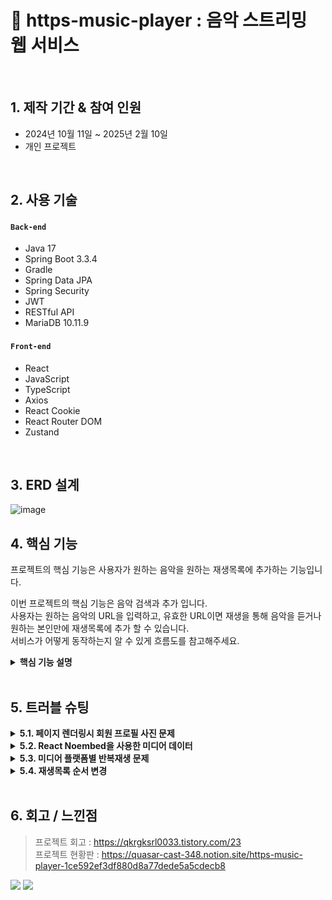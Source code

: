 # :pushpin: https-music-player : 음악 스트리밍 웹 서비스

</br>

## 1. 제작 기간 & 참여 인원
- 2024년 10월 11일 ~ 2025년 2월 10일
- 개인 프로젝트

</br>

## 2. 사용 기술
#### `Back-end`
  - Java 17
  - Spring Boot 3.3.4
  - Gradle
  - Spring Data JPA
  - Spring Security
  - JWT
  - RESTful API
  - MariaDB 10.11.9
#### `Front-end`
  - React
  - JavaScript
  - TypeScript
  - Axios
  - React Cookie
  - React Router DOM
  - Zustand


</br>

## 3. ERD 설계

![image](https://github.com/user-attachments/assets/8cd6a3db-e5a0-41a6-b563-507eaea6d5d8)


## 4. 핵심 기능
프로젝트의 핵심 기능은 사용자가 원하는 음악을 원하는 재생목록에 추가하는 기능입니다.

이번 프로젝트의 핵심 기능은 음악 검색과 추가 입니다.</br>
사용자는 원하는 음악의 URL을 입력하고, 유효한 URL이면 재생을 통해 음악을 듣거나 원하는 본인만에 재생목록에 추가 할 수 있습니다.</br>
서비스가 어떻게 동작하는지 알 수 있게 흐름도를 참고해주세요.</br>


<details>
<summary><b>핵심 기능 설명</b></summary>
<div markdown="1">

### 4.1. 전체 흐름
![](https://github.com/ParkHanGyu/https-music-player/blob/master/assets/basic_flow.PNG?raw=true)

</br>


### 4.2. 사용자 요청
<details>
<summary><b>URL 정규식 체크</b></summary>
  
![](https://github.com/ParkHanGyu/https-music-player/blob/master/assets/1_videoSearch.png?raw=true)
  - React로 렌더링된 화면에서 사용자가 검색을 시도한 URL이 Youtube인지, SoundCloud인지 정규식으로 확인합니다.
  - URL이 Youtube 또는 SoundCloud인 경우 이후 Noembed을 사용해서 노래 정보를 받아와야 하기 때문에 Noembed에서 사용하는 형식에 맞게 URL을 정규화 시켜줍니다.
  - 정규화 시켜준 URL을 다른 컴포넌트에서 사용 할 수 있게 Zustand를 사용해 정규화한 URL를 set해줍니다.
  - Youtube 또는 SoundCloud 아닌 URL인 경우, 에러 메세지를 띄웁니다.

    => noembed API를 통해서 음악 정보를 가져옴. 이 정보를 가지는 데이터는 infoData에 저장되어 있습니다.



</br>
</details>


<details>
<summary><b>Noembed를 사용한 음악 정보 얻어오기</b></summary>

![](https://github.com/ParkHanGyu/https-music-player/blob/master/assets/2_setMusicInfo.png?raw=true)
  - 직전 정규식에서 searchUrl값이 변경되는데, MusicInfo 컴포넌트의 useEffect가 이를 감지해 useMediaInfo 커스텀훅의 setMusicInfo을 호출합니다. 이때 setMusicInfo은 매개변수 값으로 Zustand를 사용해 상태관리중인 searchUrl을 받습니다.
  - searchUrl의 값으로 noembed API를 통해 음악의 정보를 받아옵니다.
  - 실패할경우 resetInfoData()를 호출해 기본값으로 초기화합니다.
  - 가져온 정보중 vidTitle값이 "soundcloud"를 포함하는 경우 제목에 포함된 불필요한 " by "(아티스트명)를 제거합니다.
  - 정보를 담은 값은 커스텀훅에 useState로 선언한 infoData로 저장하여 상태 관리 됩니다.

    => noembed API를 통해서 음악 정보를 가져옴. 이 정보를 가지는 데이터는 infoData에 저장되어 있습니다.

  


</details>

<details>
<summary><b>Axios 비동기 요청</b></summary>
  
![](https://github.com/ParkHanGyu/https-music-player/blob/master/assets/3-2_API_playlistAddMusicRequest.png?raw=true)
  - 직전 커스텀훅을 통해 저장한 미디어 데이터를 비동기 POST 요청을 해줍니다.
  - 이때 POST 요청으로 같이 보내줄 데이터는 미디어 데이터들을 담아둔 requestBody와 보안과 사용자를 구별하기 위해 accessToken을 포함해 서버로 보내줍니다.
  - 성공 시 응답 데이터 반환, 실패 시 에러 응답을 반환 해줍니다.

    => URL의 음악 정보를 가지고 클라이언트에서 서버로 비동기 POST 요청을 합니다.


</details>


</br>


### 4.3. JWT Authentication Filter
<details>
<summary><b>유효한 JWT토큰인지 확인</b></summary>
  
![](https://github.com/ParkHanGyu/https-music-player/blob/master/assets/4_JWT_doFilterInternal.png?raw=true)
  - parseBearerToken() 메서드를 사용해 토큰이 올바른 형태인지 확인합니다. (parseBearerToken() 메서드에 대한 내용은 아래 "JWT 토큰 추출" 참고)
  - 정상적인 형태의 토큰이면 parseBearerToken() 메서드의 return 값으로 추출한 토큰값을 받습니다.
  - 추출한 토큰의 정보를 Spring Security가 알 수 있도록 UsernamePasswordAuthenticationToken을 생성해서 SecurityContext에 저장합니다.
  - 서버에서 클라이언트이 요청을 받기 전에 해당 요청이 보안 측면에서 허용하는 요청인지 Spring Security에서 확인합니다. 이때 우리 프로젝트는 몇몇 요청을 제외한 모든 요청에는 토큰을 같이 데이터를 보내줘야 하기 때문에 이번 예시에서는 토큰을 검증해줍니다.
   
    => Spring Security 는 SecurityContext에 저장된걸 확인하여 보안적으로 정상적인 요청인걸 확인합니다.
    
</details>



<details>
<summary><b>JWT 토큰 추출(parseBearerToken메서드)</b></summary>
  
![](https://github.com/ParkHanGyu/https-music-player/blob/master/assets/5_JWT_parseBearerToken.png?raw=true)
 - 클라이언트에서 보낸 HTTP 요청 헤더에서 "Authorization" 필드가 존재하는지 확인합니다.
 - "Authorization" 필드가 존재하지 않는다면, parseBearerToken 메서드를 호출한곳에 null을 반환합니다.
 - "Authorization" 필드가 존재하는 경우, 해당 값이 "Bearer "로 시작하는지 확인합니다.
 - "Bearer "로 시작하지 않는다면 parseBearerToken 메서드를 호출한곳에 null을 반환합니다.
 - "Bearer "로 시작하는 경우, "Bearer " 이후의 문자열(토큰 값)만 추출하여 반환합니다.


=> 1차적으로  parseBearerToken에서 토큰의 유무와 형태를 확인해주고 정상적이라면 2차적으로 doFilterInternal에서 SecurityContext에 정보를 저장해주는 흐름입니다.


  
</details>

</br>

### 4.4. Controller
<details>
<summary><b>음악 추가 Controller</b></summary> 
  
![](https://github.com/ParkHanGyu/https-music-player/blob/master/assets/6-2_controller_addPlaylistToMusic.png?raw=true)
  
  - **요청 처리** 
    - Controller에서는 Spring Security가 허용한 요청을 받고 Service 계층으로 전달합니다.


  - **결과 응답** 
    - Service 계층에서 처리된 결과를 받아 MusicResponse 형태의 응답값을 클라이언트에 반환해줍니다.
    - 여기서 MusicResponse는 성공/실패의 여부를 알 수 있는 code와 message를 담고 있습니다.

</details>

</br>


### 4.5. Service(기능모음 interface)
<details>
<summary><b>음악 추가 Service interface</b></summary> 
  
![](https://github.com/ParkHanGyu/https-music-player/blob/master/assets/7-2_addPlayListToMusic_service_interface.png?raw=true)

 - service interface는 비즈니스 로직을 처리하는 서비스 계층의 인터페이스입니다.
 - 기능을 정의하는 역할을 하며, 실제 기능 구현은 serviceImpl클래스에서 수행됩니다.
</details>

</br>


### 4.6. Service implement(기능구현 Service)
<details>
<summary><b>재생목록 생성 Service 기능구현</b></summary> 

  - 클라이언트에서 받아온 데이터를 파싱합니다.
  - 추가할 음악이 중복인지 체크합니다.
  - 중복이라면 MusicResponse 형태의 응답값인 MusicResponse.existingMusic()을 반환합니다.
  - 추가하려는 음악의 재생목록이 존재하는지 확인하고 존재하다면 해당 재생목록의 리스트를 가져옵니다.
  - 존재하지 않다면 클라이언트에 400 Bad Request 응답을 반환해줍니다.
  - 가져온 음악 리스트에 추가하려는 음악을 포함하여 재생순서를 모두 재할당합니다.
  - 이후 MusicRepoSerivce를 통해 데이터베이스에 저장하기 위한 .save()를 실행해줍니다.
![](https://github.com/ParkHanGyu/https-music-player/blob/master/assets/8-2_addPlayListToMusic_service_impl.png?raw=true)
</details>


</br>


### 4.7. Repository
<details>
<summary><b>재생목록 생성 Repository</b></summary> 
  
  - MusicRepoSerivce는 비즈니스 로직을 담당하며, MusicRepository를 통해 데이터베이스와 상호작용합니다
  - MusicRepository는 JpaRepository를 상속받아 기본적인 CRUD 작업을 수행할 수 있도록 해줍니다.
  - 상속 받은 JpaRepository의 save 메서드를 실행합니다.


![](https://github.com/ParkHanGyu/https-music-player/blob/master/assets/9-2_addPlayListToMusic_repository_DB.png?raw=true)
</details>

</br>

</div>
</details>

</br>


## 5. 트러블 슈팅
<details>
  <summary><b>5.1. 페이지 렌더링시 회원 프로필 사진 문제</b></summary>
<br>
웹서비스에 회원기능이 있으면 회원의 프로필 사진도 본인이 원하는 사진으로 바꾸면 좋을거 같아서 프로필 사진을 변경 할 수 있는 기능을 추가했습니다.

하지만 페이지 렌더링시 회원마다 가지고 있는 고유 프로필 이미지가 렌더링 되지 못하는 상황입니다.
사용자가 업로드한 이미지를 원하는 경로에 저장도 했고 DB에 프로필 사진 데이터도 저장해줬지만 비어있는 사진으로 렌더링되는 상황이였습니다.

확인해보니 프로필 이미지를 저장하는 기능까지만 작성했습니다. 이때까지만 해도 이미지 파일이 정상적으로 저장되고 해당 경로를 데이터베이스와 일치시키면 되는줄 알았지만 저장 이후 새로운 경로의 이미지를 불러오는 과정은 이미지 경로에 대해 브라우저에서 자동으로 리소스 요청(API 요청)을 하는데, 해당 요청에 대해 서버는 이미지 파일을 반환해줘야 합니다.

죽, 브라우저에서 프로필 URL경로로 자동으로 리소스를 요청을 하면 서버에서 해당 요청을 받고 이미지를 클라이언트에 반환을 해줘야 하는데 반환해주는 기능을 작성하지 않은 상황이였습니다.

요청에 맞는 서버 로직을 작성해주고 추가적으로 해당 요청은 인증 없이 허용하도록 설정 해주기로 했습니다. 추후에 추가할 기능에는 로그인 하지 않은 유저도 다른 사람 프로필 사진과 이름을 볼 수 있기 때문입니다.

1. 유저가 이미지 변경
2. 렌더링시 이미지를 불러오지 못함 (브라우저가 자동으로 리소스 요청. 이를 치리 할 서버 로직이 없었음)
3. 브라우저의 요청에 맞는 서버 로직 추가
4. 해당 브라우저 요청은 인증 없이(로그인하지 않아도) 허용하도록 SecurityConfig에 설정
  
    <details>
    <summary><b>기존 코드</b></summary>
    <div markdown="1">
    
    ~~~java
    /**
      SecurityConfig.java
     */
      @Bean
      public SecurityFilterChain securityFilterChain(HttpSecurity http) throws Exception {
          http
                  .cors(cors -> cors.configurationSource(corsConfigurationSource()))
                  .csrf(csrf -> csrf.disable()) 
                  .authorizeRequests(authz -> authz
                          .requestMatchers(HttpMethod.POST,"/api/auth/sign-up", "/api/auth/sign-in").permitAll()
                          .anyRequest().authenticated()  // 그 외 요청은 인증 필요
                  )
                  .addFilterBefore(jwtAuthenticationFilter, UsernamePasswordAuthenticationFilter.class); // 필터
    
          return http.build();
      }
    ~~~
    
    </div>
    </details>
  
    <details>
    <summary><b>개선된 코드</b></summary>
    <div markdown="1">
    
    ~~~java
    /**
      SecurityConfig.java
     */
      @Bean
      public SecurityFilterChain securityFilterChain(HttpSecurity http) throws Exception {
          http
                  .cors(cors -> cors.configurationSource(corsConfigurationSource()))
                  .csrf(csrf -> csrf.disable())
                  .authorizeRequests(authz -> authz
                          .requestMatchers(HttpMethod.GET,"/file/image/**").permitAll() // 이미지 경로 인증 없이 접근할 수 있도록 허용
                          .requestMatchers(HttpMethod.POST,"/api/auth/sign-up", "/api/auth/sign-in").permitAll()
                          .anyRequest().authenticated()  // 그 외 요청은 인증 필요
                  )
                  .addFilterBefore(jwtAuthenticationFilter, UsernamePasswordAuthenticationFilter.class); // 필터 등록
    
          return http.build();
      }
    ~~~
    
    </div>
  
  
  
    
    </details>
<br>
    
</details>

<!--  5.2 시작 -->
<details>
  <summary><b>5.2. React Noembed을 사용한 미디어 데이터</b></summary>
  <br>
  사용자는 음악을 듣기 전, 누구의 어떤 음악인지 확인하고 듣기 때문에 미디어 정보가 필요합니다. URL을 입력하면 해당 미디어 정보를 어떻게 가져올지 방식에 대해 고민했습니다.
  YouTube Data API를 고려했지만, 제가 사용자일 경우 youtube만 사용하는게 너무 제한적이라 다양한 플랫폼을 지원하는 React Noembed를 사용했습니다.
  음악 정보를 얻기 위해 URL을 기반으로 외부 API(Noembed)를 사용해 해당 미디어의 데이터들을 가져오도록 작성했습니다.
  React Noembed은 다양한 미디어 플랫폼(YouTube, SoundCloud, Vimeo 등) 지원하고 JSON 형식으로 썸네일, 제목, 작성자 등의 정보 제공하는 외부 API입니다. 하지만 플랫폼마다 추출해서 가져온 데이터를 보면 조금씩 다른게 있었습니다.
  
  가져온 데이터에 title를 확인하면 Youtube는 정확히 "title"만 가져오고 SoundCloud 같은 경우 "title by 작성자" 형태로 들어옵니다. 실제로 들어온 값을 보면
  
  ![](https://quasar-cast-348.notion.site/image/attachment%3Ae609afc2-281f-4f66-b964-3399c765b067%3Aimage.png?table=block&id=1d0592ef-3df8-80a2-8d92-dcd864fc15d3&spaceId=39090451-6faf-4dcf-8e9d-b7ae157c5414&width=1160&userId=&cache=v2)
  
  Youtube 같은 경우 미디어의 제목만 vidTitle에 들어가지만 SoundCloud 같은 경우 title + “by” + author 조합을 가진 값을 vidTitle에 set해줍니다. 여기서 생기는 문제는 플랫폼이 SoundCloud인 경우 vidTitle 부분에 조합으로 불필요한 데이터가 들어간다는 것입니다. 
  왜냐하면 이미 author에 업로드자의 정보가 있는데 vidTitle에도 정보를 포함한다는게 굉장히 불편했습니다.
  그래서 URL의 플랫폼이 SoundCloud일 경우 순수 title만 vidTitle에 set해주기 위한 코드 개선이 필요했습니다.
  
1. URL의 미디어 정보 필요
2. Noembed 외부 API를 사용해 정보를 가져옴
3. 플랫폼 마다 받아오는 데이터 형식이 조금 다름
4. 커스텀훅으로 받아온 데이터중 title 부분을 수정



  
    <details>
    <summary><b>기존 코드</b></summary>
    <div markdown="1">
    
    ~~~typescript 
    /**
      useMediaInfo.ts
     */
    const noEmbed = "https://noembed.com/embed?url=";
    // 커스텀 훅: useMediaInfo (YouTube, SoundCloud 모두 지원)
    const useMediaInfo = (defaultImage: string) => {
      const [infoData, setInfoData] = useState<MusicInfoData>({
        vidUrl: "-",
        author: "-",
        thumb: defaultImage,
        vidTitle: "-",
      });
    
      const setMusicInfo = (
        url: string,
        callback?: (data: MusicInfoData) => void
      ) => {
        const fullUrl = `${noEmbed}${url}`;
        fetch(fullUrl)
          .then((res) => res.json())
          .then((data) => {
            const { url, author_name, thumbnail_url, title } = data;
            const newInfoData = {
              vidUrl: url || "-",
              author: author_name || "-",
              thumb: thumbnail_url || defaultImage,
              vidTitle: title || "-",
            };
    
            setInfoData(newInfoData);
            if (callback) callback(newInfoData); // 데이터 준비 후 콜백 호출
          })
          .catch((error) => {
            console.error("Failed to fetch media info:", error);
            resetInfoData();
          });
      };
    
      const resetInfoData = () => {
        setInfoData({
          vidUrl: "-",
          author: "-",
          thumb: defaultImage,
          vidTitle: "-",
        });
      };
    
      return {
        infoData,
        setInfoData,
        setMusicInfo,
        defaultImage,
        resetInfoData,
      };
    };
    
    export default useMediaInfo;
    ~~~
  
      
    </div>
    </details>

  
    <details>
    <summary><b>개선된 코드</b></summary>
    <div markdown="1">
    
    ~~~typescript
    /**
      useMediaInfo.ts
     */
      const noEmbed = "https://noembed.com/embed?url=";
    // 커스텀 훅: useMediaInfo (YouTube, SoundCloud 모두 지원)
    const useMediaInfo = (defaultImage: string) => {
      const [infoData, setInfoData] = useState<MusicInfoData>({
        vidUrl: "-",
        author: "-",
        thumb: defaultImage,
        vidTitle: "-",
      });
    
      const setMusicInfo = (
        url: string,
        callback?: (data: MusicInfoData) => void
      ) => {
        const fullUrl = `${noEmbed}${url}`;
        fetch(fullUrl)
          .then((res) => res.json())
          .then((data) => {
            const { url, author_name, thumbnail_url, title } = data;
            let processedTitle = title || "-";
            if (
              url.includes("soundcloud") &&
              title &&
              author_name &&
              title.includes(" by ") &&
              title.includes(author_name)
            ) {
              processedTitle = title.split(" by ")[0].trim();
            }
    
            const newInfoData = {
              vidUrl: url || "-",
              author: author_name || "-",
              thumb: thumbnail_url || defaultImage,
              vidTitle: processedTitle || "-",
            };
    
            setInfoData(newInfoData);
            if (callback) callback(newInfoData); // 데이터 준비 후 콜백 호출
          })
          .catch((error) => {
            console.error("Failed to fetch media info:", error);
            resetInfoData();
          });
      };
    
      const resetInfoData = () => {
        setInfoData({
          vidUrl: "-",
          author: "-",
          thumb: defaultImage,
          vidTitle: "-",
        });
      };
    
      return {
        infoData,
        setInfoData,
        setMusicInfo,
        defaultImage,
        resetInfoData,
      };
    };
    
    export default useMediaInfo;
    ~~~
    - SoundCloud의 경우 제목(title)이 "곡명 by 아티스트명" 형식이기 때문에 " by "를 기준으로 잘라서 "곡명"만 남겼습니다. 예를 들어, title = "제목 by 작성자" 라면 → "제목"만 저장됩니다.
    - 만약 SoundCloud의 제목에 by가 없을수도 있기 때문에 if문 조건으로 title의 문자열 값에 " by " 가 있는지 확인하고 " by "가 없는 SoundCloud URL이라면 title이 그대로 사용됩니다.
    - YouTube일 경우 title이 그대로 사용됩니다.
    
    </div>
    </details>
      <br>
</details>

<!--  5.2 끝 -->

<!--  5.3 시작 -->
<details>
  <summary><b>5.3. 미디어 플랫폼별 반복재생 문제</b></summary>
  <br>
  해당 프로젝트는 미디어 소스를 재생할 수 있는 React용 미디어 플레이어 컴포넌트인 ReactPlayer를 사용해 미디어를 재생하고 ReactPlayer의 옵션을 사용해 제어 할 수 있습니다.
  
  ReactPlayer에 옵션을 보면 playing, onReady, onDuration, onEnded, loop, .. 등을 통해 미디어를 제어 할 수 있는데 반복재생에 대한 옵션은 loop 옵션을 통해 구현했습니다.
  
  하지만 URL의 플랫폼이 Youtube인 경우에는 loop 옵션이 작동 했지만 SoundCloud에서는 작동하지 않는 상황입니다.
  
  확인해보니 Youtube같은 경우 ReactPlayer의 옵션인 loop에 대한 기능을 지원하지만 SoundCloud에서는 loop에 대한 기능을 제공하지 않기 때문에 loop 옵션을 사용해 반복재생을 구현 할 수 없었습니다.
  
  여러 옵션들을 사용해보니 플랫폼이 달라도 공통적으로 작동할 수 있는 옵션 중 하나인 onEnded를 사용하여 반복재생 기능을 구현하기로 했습니다. onEnded은 미디어 재생이 끝나면 호출되는 옵션입니다.


1. ReactPlayer의 옵션인 loop를 사용해 반복재생 구현
2. 특정 플랫폼은 loop옵션을 사용할 수 없음
3. ReactPlayer의 옵션인 onEnded을 사용해 반복재생 구현
  
    <details>
    <summary><b>기존 코드</b></summary>
    <div markdown="1">
    
    ~~~typescript 
    /**
      PlayBar.tsx
     */
    const handleEnded = () => {
      onNextMusic();
    };
  
    return(
      <ReactPlayer
        ref={playerRef}
        url={playBarUrl}
        playing={isPlaying}
        onReady={handleReady}
        onDuration={handleDuration}
        loop={isLoop}
        onEnded={handleEnded}
        volume={volume}
        style={{ display: "none" }}
      />
    )
    ~~~
  
      
    </div>
    </details>

  
    <details>
    <summary><b>개선된 코드</b></summary>
    <div markdown="1">
    
    ~~~typescript
    /**
      PlayBar.tsx
    */
    const handleEnded = () => {
      if (playerRef.current && isLoop) {
        if (playBarUrl.includes("soundcloud")) {
          setPlayBarUrl(""); 
          setTimeout(() => setPlayBarUrl(playBarUrl), 10);
        } else {
          playerRef.current.seekTo(0);
        }
      } else if (!isLoop) {
        onNextMusic();
      }
    };
  
    return(
      <ReactPlayer
        ref={playerRef}
        url={playBarUrl}
        playing={isPlaying}
        onReady={handleReady}
        onDuration={handleDuration}
        onEnded={handleEnded}
        volume={volume}
        style={{ display: "none" }}
      />
    )
    ~~~
    - 기존 ReactPlayer에서 사용하던 loop 옵션을 제거하고 반복재생 여부에 따른 동작을 handleEnded() 메서드에서 처리하도록 수정
    - 만약 isLoop가 true이고 URL이 "soundcloud"인 경우 ReactPlayer의 URL값을 초기화해주고 setTimeout 콜백 함수를 호출하여 일정 시간 후에 URL을 업데이트합니다.
    - 만약 isLoop가 true이고 URL이 "soundcloud"가 아닌 경우(해당 프로젝트에서는 youtube인 경우) 해당 미디어의 진행도를 0으로 수정해줍니다.
    - 마지막 else if 조건문을 보면 기존 코드인 ReactPlayer의 옵션인 loop가 ture일경우 onEnded 옵션이 실행되지 않습니다. 결국 기존 코드에서 onEnded가 실행되려면 기본적으로 loop 값이 false입니다.
    - 하지만 수정 코드인 ReactPlayer을 보면 loop옵션을 사용하고 있지 않기 때문에 항상 onEnded가 실행되고 isLoop값에 따른 반복재생 또는 다음 음악으로 넘어가는 흐름으로 작성해줬습니다. 
    </div>
    </details>
      <br>
</details>

<!--  5.3 끝 -->


<!--  5.4 시작 -->
<details>
  <summary><b>5.4. 재생목록 순서 변경</b></summary>
  <br>
음악 순서를 어떤 기준으로 정렬할까라는 의문에 orderValue라는 컬럼을 만들어 orderValue 기준으로 정렬해주었습니다. 그리고 사용자가 음악 순서를 변경하면 변경하려는 음악 위치에 전,후 노래의 orderValue값을 추출해 새로운 orderValue 값을 생성하고 DB에 업데이트 해주는 형식으로 진행하였습니다. 

하지만 순서를 변경하다 보면 언젠가 orderValue값이 중복인 경우가 생기는데 그럴때 해당 재생목록의 모든 음악이 가지고 있는 orderValue값을 10단위로 다시 정렬해주고 저장해주는 로직을 작성했었습니다. 매번 다시 orderValue값을 정렬을 해주면 소소한 기능 저하가 있을것 같아 orderValue 값의 10의 자리가 1 또는 9일때만 정렬해주는식으로 작성했었습니다.

하지만 재정렬 기준이 1 또는 9로 해뒀던게 문제가 있었습니다.  1 또는 9 말고 이외에도 중복되는 확률이 있고 결국 orderValue값의 중복이 생겼습니다. 그렇기 때문에 이에 대한 수정이 필요 했습니다.

1. 음악 순서를 정해주기 위해 DB에 orderValue 컬럼을 추가
2. 음악 순서를 수정하다 보면 orderValue가 중복되어 순서가 바뀌지 않는 상황 발생
3. 음악 순서를 변경할때 orderValue 값을 재배치 해주는 로직 추가

  
  <details>
  <summary><b>기존 코드</b></summary>
  <div markdown="1">
  
  ~~~java 
  @Override
     public ResponseEntity<? super UpdateOrderValueResponse> updatePlaylistOrder(Long playlistId, UpdatePlaylistOrderRequest request, String email) {
         List<PlaylistMusic> playlistMusics = playlistMusicRepoService.findByPlaylistIdOrderByOrderValue(playlistId);

         int hoveredIndex = request.getHoveredIndex();
         int newOrderValue;
         int previousOrderValue;
         int nextOrderValue;
 
         int dragItemIndex = IntStream.range(0, playlistMusics.size())
                 .filter(i -> playlistMusics.get(i).getMusicId().equals(request.getMusicId()))
                 .findFirst()
                 .orElse(-1); 
         if (dragItemIndex == -1) {
             System.out.println("해당 musicId에 해당하는 음악을 찾을 수 없습니다.");
             return null;
         }

         if (hoveredIndex == 0) { 
             int firstOrderValue = playlistMusics.get(hoveredIndex).getOrderValue();
             newOrderValue = firstOrderValue / 2;
         } else if (hoveredIndex + 1 >= playlistMusics.size()) { 


             int lastOrderValue = playlistMusics.get(hoveredIndex).getOrderValue();
             newOrderValue = lastOrderValue + 10;
 
         } else {
             int dragItemOrderValue = playlistMusics.get(dragItemIndex).getOrderValue();
             int existingItemOrderValue = playlistMusics.get(hoveredIndex).getOrderValue();
             log.info("dragItemOrderValue = {}, testValue2 = {}",dragItemOrderValue, existingItemOrderValue);
 
             if(dragItemOrderValue < existingItemOrderValue) { 
                 previousOrderValue = playlistMusics.get(hoveredIndex).getOrderValue();
                 nextOrderValue = playlistMusics.get(hoveredIndex + 1).getOrderValue();
 
             } else {
                 previousOrderValue = playlistMusics.get(hoveredIndex - 1).getOrderValue();
                 nextOrderValue = playlistMusics.get(hoveredIndex).getOrderValue();
             }
 
             newOrderValue = (previousOrderValue + nextOrderValue) / 2;
         }
         playlistMusics.get(dragItemIndex).setOrderValue(newOrderValue);



         if (newOrderValue % 10 == 1 || newOrderValue % 10 == 9) {
             reorderPlaylist(playlistMusics); 
         } else { 
             playlistMusicRepoService.save(playlistMusics.get(dragItemIndex));
         }
          return UpdateOrderValueResponse.success();
     }
 
 
     private void reorderPlaylist(List<PlaylistMusic> playlistMusics) {
			   playlistMusics.sort(Comparator.comparingInt(PlaylistMusic::getOrderValue));
 
         int orderValue = 10;
         log.info("=== 재배치 시작 ===");
 
         for (PlaylistMusic pm : playlistMusics) {
             pm.setOrderValue(orderValue);
             log.info("Music ID: {}, Title: {}, New OrderValue: {}",
                     pm.getMusicId(),
                     pm.getMusic().getTitle(),
                     orderValue);
             orderValue += 10;
         }
                 playlistMusicRepoService.saveAll(playlistMusics);
         log.info("=== 재배치 완료 ===");
  ~~~

    
  </div>
  </details>

  
  <details>
  <summary><b>개선된 코드</b></summary>
  <div markdown="1">
  
  ~~~java
  @Override
public ResponseEntity<? super UpdateOrderValueResponse> updatePlaylistOrder(Long playlistId, UpdatePlaylistOrderRequest request, String email) {
    List<PlaylistMusic> playlistMusics = playlistMusicRepoService.findByPlaylistIdOrderByOrderValue(playlistId);
    if (playlistMusics.isEmpty()) {
        throw new PlaylistMusicNotFoundException();
    }
    int hoveredIndex = request.getHoveredIndex();
    int newOrderValue;
    int previousOrderValue;
    int nextOrderValue;

    int dragItemIndex = IntStream.range(0, playlistMusics.size())
            .filter(i -> playlistMusics.get(i).getMusicId().equals(request.getMusicId())) 
            .orElse(-1);
    if (dragItemIndex == -1) {
        throw new MusicIdNotFoundException();
    }

    if (hoveredIndex == 0) { 
        int firstOrderValue = playlistMusics.get(hoveredIndex).getOrderValue();
        newOrderValue = firstOrderValue / 2;
    } else if (hoveredIndex + 1 >= playlistMusics.size()) { 
        int lastOrderValue = playlistMusics.get(hoveredIndex).getOrderValue();
        newOrderValue = lastOrderValue + 10;

    } else {  
        int dragItemOrderValue = playlistMusics.get(dragItemIndex).getOrderValue();
        int existingItemOrderValue = playlistMusics.get(hoveredIndex).getOrderValue();
        if(dragItemOrderValue < existingItemOrderValue) {
            previousOrderValue = playlistMusics.get(hoveredIndex).getOrderValue();
            nextOrderValue = playlistMusics.get(hoveredIndex + 1).getOrderValue();

        } else {
            previousOrderValue = playlistMusics.get(hoveredIndex - 1).getOrderValue();
            nextOrderValue = playlistMusics.get(hoveredIndex).getOrderValue();
        }
        newOrderValue = (previousOrderValue + nextOrderValue) / 2;
    }
    
    reorderPlaylist(playlistMusics); 
    playlistMusicRepoService.updatePlaylist(playlistMusics);

    return UpdateOrderValueResponse.success();
}

  ~~~

  </div>
  </details>
    <br>
</details>

<!--  5.4 끝 -->

</br>

## 6. 회고 / 느낀점
>프로젝트 회고 : https://qkrgksrl0033.tistory.com/23 </br>
>프로젝트 현황판 : https://quasar-cast-348.notion.site/https-music-player-1ce592ef3df880d8a77dede5a5cdecb8


  <!--GitHub-->
  <img src="https://img.shields.io/badge/GitHub-181717?style=flat-square&logo=GitHub&logoColor=white"/>


<!--Notion-->
<a href="https://quasar-cast-348.notion.site/https-music-player-1ce592ef3df880d8a77dede5a5cdecb8" target="_blank" rel="noopener noreferrer">
  <img src="https://img.shields.io/badge/Notion-000000?style=flat-square&logo=Notion&logoColor=white"/>
</a>




</br>

